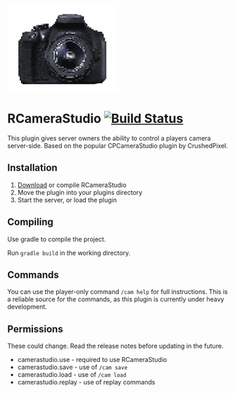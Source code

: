 ![](https://github.com/redstone/RCameraStudio/raw/master/media/rcamerastudio.png)

# RCameraStudio [![Build Status](https://travis-ci.org/redstone/RCameraStudio.svg?branch=master)](https://travis-ci.org/redstone/RCameraStudio)

This plugin gives server owners the ability to control a players camera server-side. Based on the popular CPCameraStudio plugin by CrushedPixel.

## Installation
1) [Download](https://github.com/redstone/RCameraStudio/releases) or compile RCameraStudio
2) Move the plugin into your plugins directory
3) Start the server, or load the plugin

## Compiling
Use gradle to compile the project.

Run `gradle build` in the working directory.

## Commands
You can use the player-only command `/cam help` for full instructions. This is a reliable source for the commands, as this plugin is currently under heavy development.

## Permissions
These could change. Read the release notes before updating in the future.
* camerastudio.use - required to use RCameraStudio
* camerastudio.save - use of `/cam save`
* camerastudio.load - use of `/cam load`
* camerastudio.replay - use of replay commands
